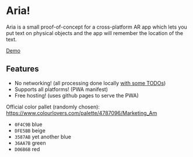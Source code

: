 
# Aria!

Aria is a small proof-of-concept for a cross-platform AR app
which lets you put text on physical objects and the app
will remember the location of the text.

[Demo][2]

[2]: https://jeffrey-p-mcateer.github.io/aria/index.html

## Features

 - No networking! (all processing done locally [with some TODOs][1])
 - Supports all platforms! (PWA manifest)
 - Free hosting! (uses github pages to serve the PWA)

[1]: https://developer.mozilla.org/en-US/docs/Web/Progressive_web_apps/Offline_Service_workers

Official color pallet (randomly chosen): https://www.colourlovers.com/palette/4787096/Marketing_Am

 - `0F4C9B` blue
 - `DFE5BB` beige
 - `3587AB` yet another blue
 - `36AA7B` green
 - `D06B6B` red



